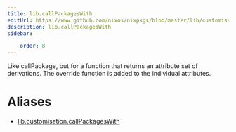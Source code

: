 ```yaml
---
title: lib.callPackagesWith
editUrl: https://www.github.com/nixos/nixpkgs/blob/master/lib/customisation.nix#L184C22
description: lib.callPackagesWith
sidebar:

    order: 8
---
```


Like callPackage, but for a function that returns an attribute
set of derivations. The override function is added to the
individual attributes.


# Aliases

- [lib.customisation.callPackagesWith](/reference/libcustomisation.callPackagesWith)



